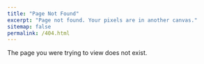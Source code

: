 ```yaml
---
title: "Page Not Found"
excerpt: "Page not found. Your pixels are in another canvas."
sitemap: false
permalink: /404.html
---
```


The page you were trying to view does not exist.
